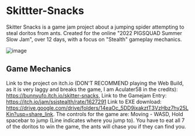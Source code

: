 # Skittter-Snacks
Skitter Snacks is a game jam project about a jumping spider attempting to steal doritos from ants. Created for the online "2022 PIGSQUAD Summer Slow Jam", over 12 days, with a focus on "Stealth" gameplay mechanics.


![image](https://github.com/user-attachments/assets/95587d44-83e6-4471-852f-18cd7ef0836a)


## Game Mechanics


Link to the project on itch.io (DON'T RECOMMEND playing the Web Build, as it is very laggy and breaks the game, I am Aculater58 in the credits): https://bunnyufo.itch.io/skitter-snacks, Link to the Gamejam Entry: https://itch.io/jam/ssjstealth/rate/1627291 Link to EXE download: https://drive.google.com/drive/folders/14eaOc_5DD9jxakztT3VzHbz7hy25LKin?usp=share_link. 
The controls for the game are: Moving - WASD, Hold spacebar to jump (Line indicates where you jump to). 
You have to eat all 7 of the doritos to win the game, the ants will chase you if they can find you.
